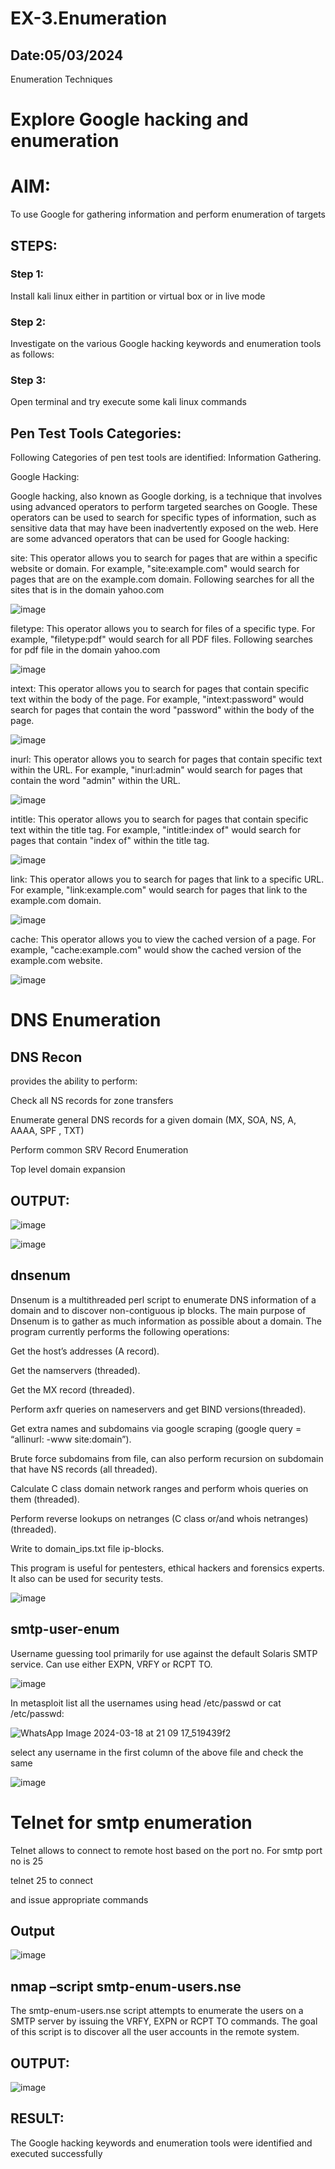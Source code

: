 # EX-3.Enumeration
## Date:05/03/2024
Enumeration Techniques

# Explore Google hacking and enumeration 

# AIM:

To use Google for gathering information and perform enumeration of targets

## STEPS:

### Step 1:

Install kali linux either in partition or virtual box or in live mode

### Step 2:

Investigate on the various Google hacking keywords and enumeration tools as follows:


### Step 3:
Open terminal and try execute some kali linux commands

## Pen Test Tools Categories:  

Following Categories of pen test tools are identified:
Information Gathering.

Google Hacking:

Google hacking, also known as Google dorking, is a technique that involves using advanced operators to perform targeted searches on Google. These operators can be used to search for specific types of information, such as sensitive data that may have been inadvertently exposed on the web. Here are some advanced operators that can be used for Google hacking:

site: This operator allows you to search for pages that are within a specific website or domain. For example, "site:example.com" would search for pages that are on the example.com domain.
Following searches for all the sites that is in the domain yahoo.com

![image](https://github.com/Darkwebnew/Enumeration/assets/143114486/ba2e79df-f011-4277-a237-c17babfab84f)

filetype: This operator allows you to search for files of a specific type. For example, "filetype:pdf" would search for all PDF files.
Following searches for pdf file in the domain yahoo.com

![image](https://github.com/Darkwebnew/Enumeration/assets/143114486/1d5611f6-83fa-4e83-a522-a991128a8f8f)

intext: This operator allows you to search for pages that contain specific text within the body of the page. For example, "intext:password" would search for pages that contain the word "password" within the body of the page.

![image](https://github.com/Darkwebnew/Enumeration/assets/143114486/92745d42-79b2-43cf-ac12-3fa33b921be2)

inurl: This operator allows you to search for pages that contain specific text within the URL. For example, "inurl:admin" would search for pages that contain the word "admin" within the URL.

![image](https://github.com/Darkwebnew/Enumeration/assets/143114486/ea7a45fb-7c46-4e25-acb4-a841928b8ae5)

intitle: This operator allows you to search for pages that contain specific text within the title tag. For example, "intitle:index of" would search for pages that contain "index of" within the title tag.

![image](https://github.com/Darkwebnew/Enumeration/assets/143114486/37d6e585-c993-4c8e-98d1-e1e56a658af3)

link: This operator allows you to search for pages that link to a specific URL. For example, "link:example.com" would search for pages that link to the example.com domain.

![image](https://github.com/Darkwebnew/Enumeration/assets/143114486/dfaa8421-7515-46aa-9f13-dc25b5bbac9f)

cache: This operator allows you to view the cached version of a page. For example, "cache:example.com" would show the cached version of the example.com website.

![image](https://github.com/Darkwebnew/Enumeration/assets/143114486/4392c7af-7a9f-45d0-9580-5b4875f690e8)
 
# DNS Enumeration

## DNS Recon
provides the ability to perform:

Check all NS records for zone transfers

Enumerate general DNS records for a given domain (MX, SOA, NS, A, AAAA, SPF , TXT)

Perform common SRV Record Enumeration

Top level domain expansion
## OUTPUT:

![image](https://github.com/Darkwebnew/Enumeration/assets/143114486/5184f71e-5cb9-4a51-bf7b-ae0793ce2012)

![image](https://github.com/Darkwebnew/Enumeration/assets/143114486/b918c3cd-514e-4cdb-bc8e-51e5d7d8b402)

## dnsenum
Dnsenum is a multithreaded perl script to enumerate DNS information of a domain and to discover non-contiguous ip blocks. The main purpose of Dnsenum is to gather as much information as possible about a domain. The program currently performs the following operations:

Get the host’s addresses (A record).

Get the namservers (threaded).

Get the MX record (threaded).

Perform axfr queries on nameservers and get BIND versions(threaded).

Get extra names and subdomains via google scraping (google query = “allinurl: -www site:domain”).

Brute force subdomains from file, can also perform recursion on subdomain that have NS records (all threaded).

Calculate C class domain network ranges and perform whois queries on them (threaded).

Perform reverse lookups on netranges (C class or/and whois netranges) (threaded).

Write to domain_ips.txt file ip-blocks.

This program is useful for pentesters, ethical hackers and forensics experts. It also can be used for security tests.

![image](https://github.com/Darkwebnew/Enumeration/assets/143114486/1b1ffd94-0b4f-4578-bc35-b6658aead843)

## smtp-user-enum
Username guessing tool primarily for use against the default Solaris SMTP service. Can use either EXPN, VRFY or RCPT TO.

![image](https://github.com/Darkwebnew/Enumeration/assets/143114486/b97e59ce-b899-41a0-aaf4-27c62f52ac9b)

In metasploit list all the usernames using head /etc/passwd or cat /etc/passwd:

![WhatsApp Image 2024-03-18 at 21 09 17_519439f2](https://github.com/Darkwebnew/Enumeration/assets/143114486/5165eeb3-0a0e-48b5-8eb8-f50b930b00e9)

select any username in the first column of the above file and check the same

![image](https://github.com/Darkwebnew/Enumeration/assets/143114486/3f33d9ca-ff9a-4a51-a2af-20e38b8f1c8a)

# Telnet for smtp enumeration

Telnet allows to connect to remote host based on the port no. For smtp port no is 25

telnet <host address> 25 to connect

and issue appropriate commands
  
## Output

![image](https://github.com/Darkwebnew/Enumeration/assets/143114486/733bd7ea-f085-4580-80e3-c8a7f6e5d451)

## nmap –script smtp-enum-users.nse <hostname>

The smtp-enum-users.nse script attempts to enumerate the users on a SMTP server by issuing the VRFY, EXPN or RCPT TO commands. The goal of this script is to discover all the user accounts in the remote system.

## OUTPUT:

![image](https://github.com/Darkwebnew/Enumeration/assets/143114486/ec3b912f-07e5-49fc-9d56-e7c97d611380)

## RESULT:
The Google hacking keywords and enumeration tools were identified and executed successfully

